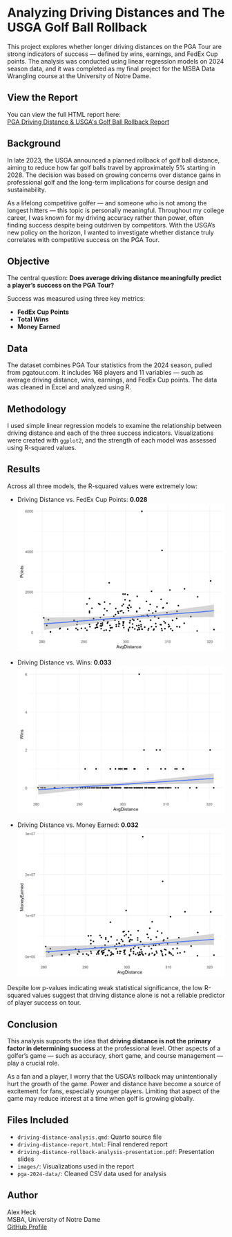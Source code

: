 # Analyzing Driving Distances and The USGA Golf Ball Rollback

This project explores whether longer driving distances on the PGA Tour are strong indicators of success — defined by wins, earnings, and FedEx Cup points. The analysis was conducted using linear regression models on 2024 season data, and it was completed as my final project for the MSBA Data Wrangling course at the University of Notre Dame.

## View the Report

You can view the full HTML report here:  
[PGA Driving Distance & USGA's Golf Ball Rollback Report](https://aheck3.github.io/pga-driving-distance-analysis/driving-distance-report.html)


## Background

In late 2023, the USGA announced a planned rollback of golf ball distance, aiming to reduce how far golf balls travel by approximately 5% starting in 2028. The decision was based on growing concerns over distance gains in professional golf and the long-term implications for course design and sustainability.

As a lifelong competitive golfer — and someone who is not among the longest hitters — this topic is personally meaningful. Throughout my college career, I was known for my driving accuracy rather than power, often finding success despite being outdriven by competitors. With the USGA’s new policy on the horizon, I wanted to investigate whether distance truly correlates with competitive success on the PGA Tour.

## Objective

The central question: **Does average driving distance meaningfully predict a player’s success on the PGA Tour?**

Success was measured using three key metrics:
- **FedEx Cup Points**
- **Total Wins**
- **Money Earned**

## Data

The dataset combines PGA Tour statistics from the 2024 season, pulled from pgatour.com. It includes 168 players and 11 variables — such as average driving distance, wins, earnings, and FedEx Cup points. The data was cleaned in Excel and analyzed using R.

## Methodology

I used simple linear regression models to examine the relationship between driving distance and each of the three success indicators. Visualizations were created with `ggplot2`, and the strength of each model was assessed using R-squared values.

## Results

Across all three models, the R-squared values were extremely low:
- Driving Distance vs. FedEx Cup Points: **0.028**  
  ![Distance vs Points](images/distance-vs-points.png)

- Driving Distance vs. Wins: **0.033**  
  ![Distance vs Wins](images/distance-vs-wins.png)

- Driving Distance vs. Money Earned: **0.032**  
  ![Distance vs Money Earned](images/distance-vs-earnings.png)

Despite low p-values indicating weak statistical significance, the low R-squared values suggest that driving distance alone is not a reliable predictor of player success on tour.

## Conclusion

This analysis supports the idea that **driving distance is not the primary factor in determining success** at the professional level. Other aspects of a golfer’s game — such as accuracy, short game, and course management — play a crucial role.

As a fan and a player, I worry that the USGA’s rollback may unintentionally hurt the growth of the game. Power and distance have become a source of excitement for fans, especially younger players. Limiting that aspect of the game may reduce interest at a time when golf is growing globally.

## Files Included

- `driving-distance-analysis.qmd`: Quarto source file
- `driving-distance-report.html`: Final rendered report
- `driving-distance-rollback-analysis-presentation.pdf`: Presentation slides
- `images/`: Visualizations used in the report
- `pga-2024-data/`: Cleaned CSV data used for analysis

## Author

Alex Heck  
MSBA, University of Notre Dame  
[GitHub Profile](https://github.com/aheck3)